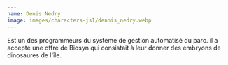 ```yaml
---
name: Denis Nedry
image: images/characters-js1/dennis_nedry.webp
---
```

Est un des programmeurs du système de gestion automatisé du parc. il a accepté une offre de Biosyn qui consistait à leur donner des embryons de dinosaures de l'île.